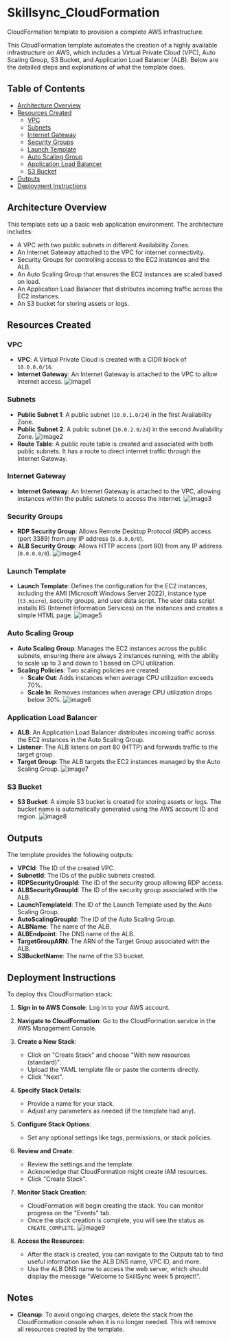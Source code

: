 # Skillsync_CloudFormation
CloudFormation template to provision a complete AWS infrastructure.

This CloudFormation template automates the creation of a highly available infrastructure on AWS, which includes a Virtual Private Cloud (VPC), Auto Scaling Group, S3 Bucket, and Application Load Balancer (ALB). Below are the detailed steps and explanations of what the template does.

## Table of Contents
- [Architecture Overview](#architecture-overview)
- [Resources Created](#resources-created)
  - [VPC](#vpc)
  - [Subnets](#subnets)
  - [Internet Gateway](#internet-gateway)
  - [Security Groups](#security-groups)
  - [Launch Template](#launch-template)
  - [Auto Scaling Group](#auto-scaling-group)
  - [Application Load Balancer](#application-load-balancer)
  - [S3 Bucket](#s3-bucket)
- [Outputs](#outputs)
- [Deployment Instructions](#deployment-instructions)

## Architecture Overview

This template sets up a basic web application environment. The architecture includes:
- A VPC with two public subnets in different Availability Zones.
- An Internet Gateway attached to the VPC for internet connectivity.
- Security Groups for controlling access to the EC2 instances and the ALB.
- An Auto Scaling Group that ensures the EC2 instances are scaled based on load.
- An Application Load Balancer that distributes incoming traffic across the EC2 instances.
- An S3 bucket for storing assets or logs.

## Resources Created

### VPC

- **VPC**: A Virtual Private Cloud is created with a CIDR block of `10.0.0.0/16`.
- **Internet Gateway**: An Internet Gateway is attached to the VPC to allow internet access.
  ![image1](https://github.com/wachiyel/Skillsync_CloudFormation/blob/main/screenshots/image1.PNG)
 
### Subnets

- **Public Subnet 1**: A public subnet (`10.0.1.0/24`) in the first Availability Zone.
- **Public Subnet 2**: A public subnet (`10.0.2.0/24`) in the second Availability Zone.
  ![image2](https://github.com/wachiyel/Skillsync_CloudFormation/blob/main/screenshots/Image2.PNG)
- **Route Table**: A public route table is created and associated with both public subnets. It has a route to direct internet traffic through the Internet Gateway.

### Internet Gateway

- **Internet Gateway**: An Internet Gateway is attached to the VPC, allowing instances within the public subnets to access the internet.
 ![image3](https://github.com/wachiyel/Skillsync_CloudFormation/blob/main/screenshots/image3.PNG)

### Security Groups

- **RDP Security Group**: Allows Remote Desktop Protocol (RDP) access (port 3389) from any IP address (`0.0.0.0/0`).
- **ALB Security Group**: Allows HTTP access (port 80) from any IP address (`0.0.0.0/0`).
 ![image4](https://github.com/wachiyel/Skillsync_CloudFormation/blob/main/screenshots/image4.PNG)
  
### Launch Template

- **Launch Template**: Defines the configuration for the EC2 instances, including the AMI (Microsoft Windows Server 2022), instance type (`t3.micro`), security groups, and user data script. The user data script installs IIS (Internet Information Services) on the instances and creates a simple HTML page.
 ![image5](https://github.com/wachiyel/Skillsync_CloudFormation/blob/main/screenshots/image%205.PNG)

### Auto Scaling Group

- **Auto Scaling Group**: Manages the EC2 instances across the public subnets, ensuring there are always 2 instances running, with the ability to scale up to 3 and down to 1 based on CPU utilization.
- **Scaling Policies**: Two scaling policies are created:
  - **Scale Out**: Adds instances when average CPU utilization exceeds 70%.
  - **Scale In**: Removes instances when average CPU utilization drops below 30%.
 ![image6](https://github.com/wachiyel/Skillsync_CloudFormation/blob/main/screenshots/image6.PNG)

### Application Load Balancer

- **ALB**: An Application Load Balancer distributes incoming traffic across the EC2 instances in the Auto Scaling Group.
- **Listener**: The ALB listens on port 80 (HTTP) and forwards traffic to the target group.
- **Target Group**: The ALB targets the EC2 instances managed by the Auto Scaling Group.
 ![image7](https://github.com/wachiyel/Skillsync_CloudFormation/blob/main/screenshots/image7.PNG)

### S3 Bucket

- **S3 Bucket**: A simple S3 bucket is created for storing assets or logs. The bucket name is automatically generated using the AWS account ID and region.
 ![image8](https://github.com/wachiyel/Skillsync_CloudFormation/blob/main/screenshots/image8.PNG)

## Outputs

The template provides the following outputs:

- **VPCId**: The ID of the created VPC.
- **SubnetId**: The IDs of the public subnets created.
- **RDPSecurityGroupId**: The ID of the security group allowing RDP access.
- **ALBSecurityGroupId**: The ID of the security group associated with the ALB.
- **LaunchTemplateId**: The ID of the Launch Template used by the Auto Scaling Group.
- **AutoScalingGroupId**: The ID of the Auto Scaling Group.
- **ALBName**: The name of the ALB.
- **ALBEndpoint**: The DNS name of the ALB.
- **TargetGroupARN**: The ARN of the Target Group associated with the ALB.
- **S3BucketName**: The name of the S3 bucket.

## Deployment Instructions

To deploy this CloudFormation stack:

1. **Sign in to AWS Console**: Log in to your AWS account.

2. **Navigate to CloudFormation**: Go to the CloudFormation service in the AWS Management Console.

3. **Create a New Stack**:
   - Click on "Create Stack" and choose "With new resources (standard)".
   - Upload the YAML template file or paste the contents directly.
   - Click "Next".

4. **Specify Stack Details**:
   - Provide a name for your stack.
   - Adjust any parameters as needed (if the template had any).

5. **Configure Stack Options**: 
   - Set any optional settings like tags, permissions, or stack policies.

6. **Review and Create**:
   - Review the settings and the template.
   - Acknowledge that CloudFormation might create IAM resources.
   - Click "Create Stack".

7. **Monitor Stack Creation**:
   - CloudFormation will begin creating the stack. You can monitor progress on the "Events" tab.
   - Once the stack creation is complete, you will see the status as `CREATE_COMPLETE`.
 ![image9](https://github.com/wachiyel/Skillsync_CloudFormation/blob/main/screenshots/image9.PNG)

8. **Access the Resources**:
   - After the stack is created, you can navigate to the Outputs tab to find useful information like the ALB DNS name, VPC ID, and more.
   - Use the ALB DNS name to access the web server, which should display the message "Welcome to SkillSync week 5 project!".

## Notes

- **Cleanup**: To avoid ongoing charges, delete the stack from the CloudFormation console when it is no longer needed. This will remove all resources created by the template.

